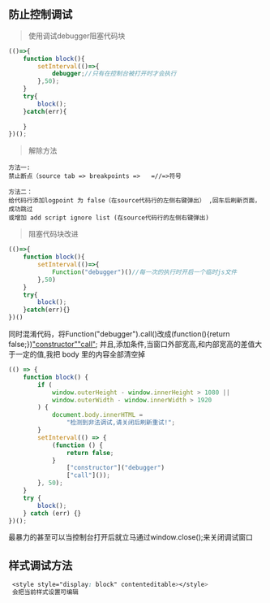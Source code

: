 ## 防止控制调试
> 使用调试debugger阻塞代码块
```javascript
(()=>{
	function block(){
		setInterval(()=>{
			debugger;//只有在控制台被打开时才会执行
		},50);
	}
	try{
		block();
	}catch(err){
		
	}
})();
```

>解除方法
```
方法一:
禁止断点（source tab => breakpoints =>   =//=>符号

方法二：
给代码行添加logpoint 为 false（在source代码行的左侧右键弹出） ,回车后刷新页面，成功跳过
或增加 add script ignore list (在source代码行的左侧右键弹出)
```

>阻塞代码块改进
```javascript
(()=>{
	function block(){
		setInterval(()=>{
			Function("debugger")()//每一次的执行时开启一个临时js文件
		},50)
	}
	try{
		block();
	}catch(err){}
})()
```

同时混淆代码，将Function("debugger").call()改成(function(){return false;})["constructor"]("debugger")["call"]();
并且,添加条件,当窗口外部宽高,和内部宽高的差值大于一定的值,我把 body 里的内容全部清空掉

```javascript
(() => {
    function block() {
        if (
            window.outerHeight - window.innerHeight > 1080 ||
            window.outerWidth - window.innerWidth > 1920
        ) {
            document.body.innerHTML =
                "检测到非法调试,请关闭后刷新重试!";
        }
        setInterval(() => {
            (function () {
                return false;
            }
                ["constructor"]("debugger")
                ["call"]());
        }, 50);
    }
    try {
        block();
    } catch (err) {}
})();

```


最暴力的甚至可以当控制台打开后就立马通过window.close();来关闭调试窗口


## 样式调试方法
```css
 <style style="display: block" contenteditable></style>
 会把当前样式设置可编辑
```